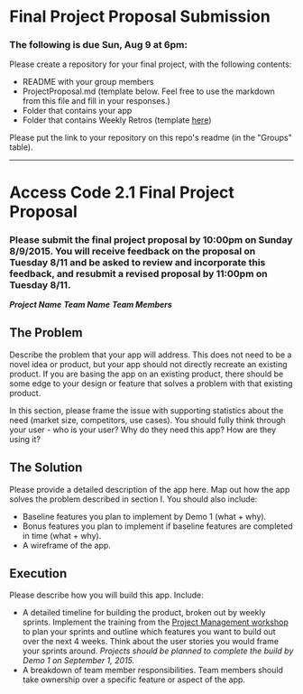 # Final Project Proposal Submission  

### The following is due Sun, Aug 9 at 6pm:  
  
Please create a repository for your final project, with the following contents:  
  *  README with your group members  
  *  ProjectProposal.md (template below. Feel free to use the markdown from this file and fill in your responses.) 
  *  Folder that contains your app  
  *  Folder that contains Weekly Retros (template [here](WeeklyRetroTemplate.md))  

Please put the link to your repository on this repo's readme (in the "Groups" table).  
  
---

# Access Code 2.1 Final Project Proposal

### Please submit the final project proposal by 10:00pm on Sunday 8/9/2015. You will receive feedback on the proposal on Tuesday 8/11 and be asked to review and incorporate this feedback, and resubmit a revised proposal by 11:00pm on Tuesday 8/11.

***Project Name***
***Team Name***
***Team Members***

## The Problem 
Describe the problem that your app will address. This does not need to be a novel idea or product, but your app should not directly recreate an existing product. If you are basing the app on an existing product, there should be some edge to your design or feature that solves a problem with that existing product.   

In this section, please frame the issue with supporting statistics about the need (market size, competitors, use cases). You should fully think through your user - who is your user? Why do they need this app? How are they using it?   

## The Solution 
Please provide a detailed description of the app here. Map out how the app solves the problem described in section I. You should also include:
  *  Baseline features you plan to implement by Demo 1 (what + why).
  *  Bonus features you plan to implement if baseline features are completed in time (what + why).
  *  A wireframe of the app. 

## Execution
Please describe how you will build this app. Include: 
  *  A detailed timeline for building the product, broken out by weekly sprints. Implement the training from the [Project Management workshop](https://github.com/accesscode-2-1/unit-3/blob/master/lessons/16_ProjectManagement.md) to plan your sprints and outline which features you want to build out over the next 4 weeks. Think about the user stories you would frame your sprints around. *Projects should be planned to complete the build by Demo 1 on September 1, 2015.*  
  *  A breakdown of team member responsibilities. Team members should take ownership over a specific feature or aspect of the app.   



